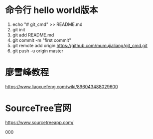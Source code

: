 # 命令行 hello world版本

1. echo "# git_cmd" >> README.md
2. git init
3. git add README.md
4. git commit -m "first commit"
5. git remote add origin https://github.com/mumujialiang/git_cmd.git
6. git push -u origin master

# 廖雪峰教程
https://www.liaoxuefeng.com/wiki/896043488029600

# SourceTree官网
https://www.sourcetreeapp.com/

000
